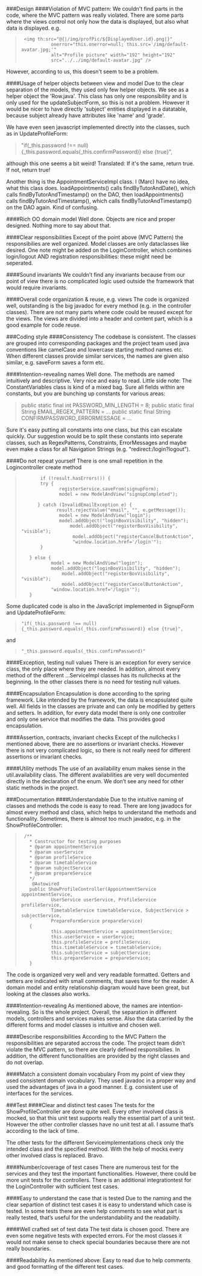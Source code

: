 ###Design
####Violation of MVC pattern:
We couldn't find parts in the code, where the MVC pattern was really violated. There are some parts where the views control not only how the data is displayed, but also what data is displayed.
e.g.
>      <img th:src="@{|/img/profPic/${DisplayedUser.id}.png|}"
>                onerror="this.onerror=null; this.src='/img/default-avatar.jpg;'"
>                alt="Profile picture" width="192" height="192"
>                src="../../img/default-avatar.jpg" />

However, according to us, this doesn't seem to be a problem.

####Usage of helper objects between view and model
Due to the clear separation of the models, they used only few helper objects. We see as a helper object the 'Row.java'. This class has only one responsibility and is only used for the updateSubjectForm, so this is not a problem. However it would be nicer to have directly 'subject' entities displayed in a datatable, because subject already have attributes like 'name' and 'grade'.

We have even seen javascript implemented directly into the classes, such as in UpdateProfileForm:
>   "if(_this.password !== null) {_this.password.equals(_this.confirmPassword)} else {true}", 

although this one seems a bit weird! Translated: If it's the same, return true. If not, return true! 

Another thing is the AppointmentServiceImpl class. I (Marc) have no idea, what this class does. loadAppointments() calls findByTutorAndDate(), which calls findByTutorAndTimestamp() on the DAO, then loadAppointments() calls findByTutorAndTimestamp(), which calls findByTutorAndTimestamp() on the DAO again. Kind of confusing. 

####Rich OO domain model
Well done. Objects are nice and proper designed. Nothing more to say about that.

####Clear responsibilities
Except of the point above (MVC Pattern) the responsibilies are well organized. Model classes are only dataclasses like desired. One note might be added on the LoginController, which combines login/logout AND registration responsibilities: these might need be seperated.

####Sound invariants
We couldn’t find any invariants because from our point of view there is no complicated logic used outside the framework that would require invariants.

####Overall code organization & reuse, e.g. views
The code is organized well, outstanding is the big javadoc for every method (e.g. in the controller classes). There are not many parts where code could be reused except for the views. The views are divided into a header and content part, which is a good example for code reuse.

###Coding style
####Consistency
The codebase is consistent. The classes are grouped into corresponding packages and the project team used java conventions like camelCase and lowercase starting method names etc.
When different classes provide similar services, the names are given also similar, e.g. saveForm saves a form etc.

####Intention-revealing names
Well done. The methods are named intuitively and descriptive. Very nice and easy to read. Little side note: The  ConstantVariables class is kind of a mixed bag. Sure all fields within are constants, but you are bunching up constants for various areas: 

> public static final int PASSWORD_MIN_LENGTH = 8;
> public static final String EMAIL_REGEX_PATTERN =  ...
> public static final String CONFIRMPASSWORD_ERRORMESSAGE = ...

Sure it's easy putting all constants into one class, but this can escalate quickly. Our suggestion would be to split these constants into seperate classes, such as RegexPatterns, Constraints, ErrorMessages and maybe even make a class for all Navigation Strings (e.g. "redirect:/login?logout").

####Do not repeat yourself
There is one small repetition in the Logincontroller create method


>            if (!result.hasErrors()) {
>            try {
>                   registerService.saveFrom(signupForm);
>                   model = new ModelAndView("signupCompleted");
>                  
>           } catch (InvalidEmailException e) {
>                  result.rejectValue("email", "", e.getMessage());
>                   model = new ModelAndView("login");
>                   model.addObject("loginBoxVisibility", "hidden");
>                       model.addObject("registerBoxVisibility", "visible");
>                        model.addObject("registerCancelButtonAction",
>                        "window.location.href='/login'");
>            }
>
>        } else {
>                model = new ModelAndView("login");
>                model.addObject("loginBoxVisibility", "hidden");
>                    model.addObject("registerBoxVisibility", "visible");
>                    model.addObject("registerCancelButtonAction",
>                "window.location.href='/login'");
>        }           
  
Some duplicated code is also in the JavaScript implemented in SignupForm and UpdateProfileForm:
>     "if(_this.password !== null) {_this.password.equals(_this.confirmPassword)} else {true}", 
and
>     "_this.password.equals(_this.confirmPassword)"

####Exception, testing null values
There is an exception for every service class, the only place where they are needed.
In addition, almost every method of the different ...ServiceImpl classes has its nullchecks at the beginning. In the other classes there is no need for testing null values.

####Encapsulation
Encapsulation is done according to the spring framework. Like intended by the framework, the data is encapsulated quite well. All fields in the classes are private and can only be modified by getters and setters. In addition, for every data model there is only one controller and only one service that modifies the data. This provides good encapsulation.

####Assertion, contracts, invariant checks
Except of the nullchecks I mentioned above, there are no assertions or invariant checks. However there is not very complicated logic, so there is not really need for different assertions or invariant checks.

####Utility methods
The use of an availability enum makes sense in the util.availability class. The different availabilities are very well documented directly in the declaration of the enum. We don’t see any need for other static methods in the project.

###Documentation
####Understandable
Due to the intuitive naming of classes and methods the code is easy to read. There are long javadocs for almost every method and class, which helps to understand the methods and functionality. Sometimes, there is almost too much javadoc, e.g. in the ShowProfileController:
>      /**
>        * Constructor for testing purposes
>        * @param appointmentService
>        * @param userService
>        * @param profileService
>        * @param timetableService
>        * @param subjectService
>        * @param prepareService
>        */
>         @Autowired
>        public ShowProfileController(AppointmentService appointmentService,
>                UserService userService, ProfileService profileService,
>                TimetableService timetableService, SubjectService >  subjectService,
>                PrepareFormService prepareService)
>        {
>                this.appointmentService = appointmentService;
>                this.userService = userService;
>                this.profileService = profileService;
>                this.timetableService = timetableService;
>                this.subjectService = subjectService;
>                this.prepareService = prepareService;
>        }

The code is organized very well and very readable formatted. Getters and setters are indicated with small comments, that saves time for the reader. A domain model and entity relationship diagram would have been great, but looking at the classes also works.

####Intention-revealing
As mentioned above, the names are intention-revealing. So is the whole project. Overall, the separation in different models, controllers and services makes sense. Also the data carried by the different forms and model classes is intuitive and chosen well. 

####Describe responsibilities
According to the MVC Pattern the responsibilities are separated accross the code. The project team didn’t violate the MVC pattern, so there are clearly defined responsibilies. In addition, the different functionalities are provided by the right classes and do not overlap.

####Match a consistent domain vocabulary
From my point of view they used consistent domain vocabulary. They used javadoc in a proper way and used the advantages of java in a good manner. E.g. consistent use of interfaces for the services. 

###Test
####Clear and distinct test cases
The tests for the ShowProfileController are done quite well. Every other involved class is mocked, so that this unit test supports really the essential part of a unit test.
However the other controller classes have no unit test at all. I assume that’s according to the lack of time.

The other tests for the different Serviceimplementations check only the intended class and the specified method. With the help of mocks every other involved class is replaced. Bravo.

####Number/coverage of test cases
There are numerous test for the services and they test the important functionalities. However, there could be more unit tests for the controllers.
There is an additional integrationtest for the LoginController with sufficient test cases.

####Easy to understand the case that is tested
Due to the naming and the clear separtion of distinct test cases it is easy to understand which case is tested. In some tests there are even help comments to see what part is really tested, that’s useful for the understandability and the readabilty.

####Well crafted set of test data
The test data is chosen good. There are even some negative tests with expected errors. For the most classes it would not make sense to check special boundaries because there are not really boundaries. 

####Readability
As mentioned above: Easy to read due to help comments and good formatting of the different test cases.
